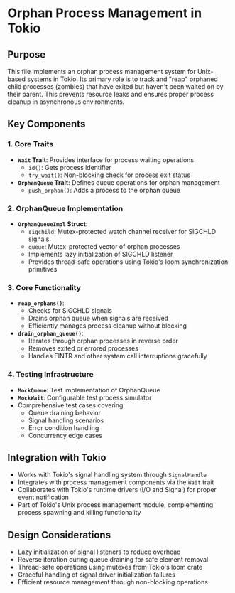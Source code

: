 # Orphan Process Management in Tokio

## Purpose
This file implements an orphan process management system for Unix-based systems in Tokio. Its primary role is to track and "reap" orphaned child processes (zombies) that have exited but haven't been waited on by their parent. This prevents resource leaks and ensures proper process cleanup in asynchronous environments.

## Key Components

### 1. Core Traits
- **`Wait` Trait**: Provides interface for process waiting operations
  - `id()`: Gets process identifier
  - `try_wait()`: Non-blocking check for process exit status
- **`OrphanQueue` Trait**: Defines queue operations for orphan management
  - `push_orphan()`: Adds a process to the orphan queue

### 2. OrphanQueue Implementation
- **`OrphanQueueImpl` Struct**:
  - `sigchild`: Mutex-protected watch channel receiver for SIGCHLD signals
  - `queue`: Mutex-protected vector of orphan processes
  - Implements lazy initialization of SIGCHLD listener
  - Provides thread-safe operations using Tokio's loom synchronization primitives

### 3. Core Functionality
- **`reap_orphans()`**: 
  - Checks for SIGCHLD signals
  - Drains orphan queue when signals are received
  - Efficiently manages process cleanup without blocking
- **`drain_orphan_queue()`**:
  - Iterates through orphan processes in reverse order
  - Removes exited or errored processes
  - Handles EINTR and other system call interruptions gracefully

### 4. Testing Infrastructure
- **`MockQueue`**: Test implementation of OrphanQueue
- **`MockWait`**: Configurable test process simulator
- Comprehensive test cases covering:
  - Queue draining behavior
  - Signal handling scenarios
  - Error condition handling
  - Concurrency edge cases

## Integration with Tokio
- Works with Tokio's signal handling system through `SignalHandle`
- Integrates with process management components via the `Wait` trait
- Collaborates with Tokio's runtime drivers (I/O and Signal) for proper event notification
- Part of Tokio's Unix process management module, complementing process spawning and killing functionality

## Design Considerations
- Lazy initialization of signal listeners to reduce overhead
- Reverse iteration during queue draining for safe element removal
- Thread-safe operations using mutexes from Tokio's loom crate
- Graceful handling of signal driver initialization failures
- Efficient resource management through non-blocking operations
